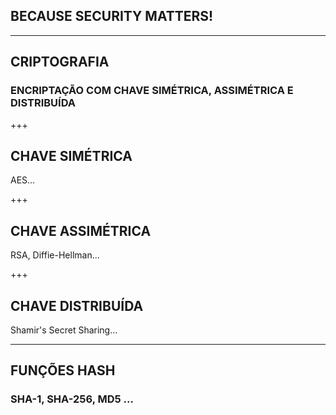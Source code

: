 ## BECAUSE SECURITY MATTERS!

---

## CRIPTOGRAFIA
### ENCRIPTAÇÃO COM CHAVE SIMÉTRICA, ASSIMÉTRICA E DISTRIBUÍDA

+++

## CHAVE SIMÉTRICA

AES...

+++

## CHAVE ASSIMÉTRICA

RSA, Diffie-Hellman...

+++

## CHAVE DISTRIBUÍDA

Shamir's Secret Sharing...

---

## FUNÇÕES HASH
### SHA-1, SHA-256, MD5 ...
